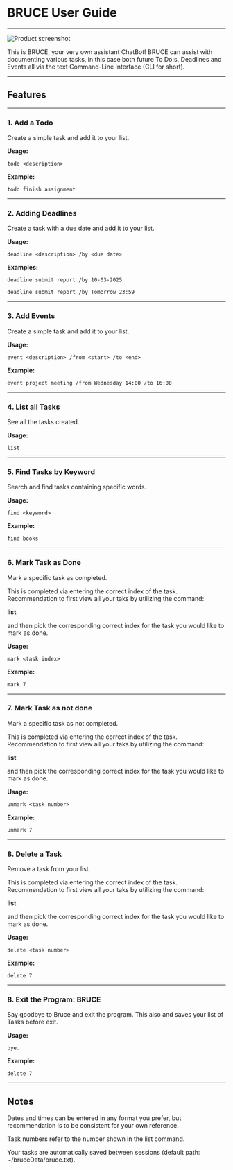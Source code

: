 # BRUCE User Guide

---
![Product screenshot](images/SS-opening.png)

This is BRUCE, your very own assistant ChatBot!
BRUCE can assist with documenting various tasks, in this case both future To Do:s, Deadlines and Events all via the text Command-Line Interface (CLI for short).

---
## Features

---
### 1. Add a Todo
Create a simple task and add it to your list.

**Usage:**
```
todo <description>
```
**Example:**
```
todo finish assignment
```

---

### 2. Adding Deadlines
Create a task with a due date and add it to your list.

**Usage:**
```
deadline <description> /by <due date>
```
**Examples:**
```
deadline submit report /by 10-03-2025
```
```
deadline submit report /by Tomorrow 23:59
```

---

### 3. Add Events
Create a simple task and add it to your list.

**Usage:**
```
event <description> /from <start> /to <end>
```
**Example:**
```
event project meeting /from Wednesday 14:00 /to 16:00
```

---

### 4. List all Tasks
See all the tasks created.

**Usage:**
```
list
```

---
### 5. Find Tasks by Keyword
Search and find tasks containing specific words.

**Usage:**
```
find <keyword>
```
**Example:**
```
find books
```

---
### 6. Mark Task as Done
Mark a specific task as completed.

This is completed via entering the correct index of the task.
Recommendation to first view all your taks by utilizing the command:

**list**

and then pick the corresponding correct index for the task you would like to mark as done.

**Usage:**
```
mark <task index>
```
**Example:**
```
mark 7
```
---
### 7. Mark Task as not done
Mark a specific task as not completed.

This is completed via entering the correct index of the task.
Recommendation to first view all your taks by utilizing the command:

**list**

and then pick the corresponding correct index for the task you would like to mark as done.

**Usage:**
```
unmark <task number>
```
**Example:**
```
unmark 7
```
---
### 8. Delete a Task
Remove a task from your list.

This is completed via entering the correct index of the task.
Recommendation to first view all your taks by utilizing the command:

**list**

and then pick the corresponding correct index for the task you would like to mark as done.

**Usage:**
```
delete <task number>
```
**Example:**
```
delete 7
```
---
### 8. Exit the Program: BRUCE
Say goodbye to Bruce and exit the program. This also and saves your list of Tasks before exit.

**Usage:**
```
bye.
```
**Example:**
```
delete 7
```


---
## Notes

Dates and times can be entered in any format you prefer, but recommendation is to be consistent for your own reference.

Task numbers refer to the number shown in the list command.

Your tasks are automatically saved between sessions (default path: ~/bruceData/bruce.txt).
